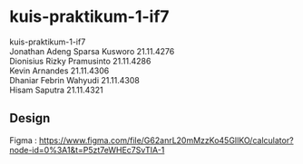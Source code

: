 # kuis-praktikum-1-if7
kuis-praktikum-1-if7 <br>
Jonathan Adeng Sparsa Kusworo 21.11.4276 <br>
Dionisius Rizky Pramusinto 21.11.4286 <br>
Kevin Arnandes 21.11.4306 <br>
Dhaniar Febrin Wahyudi 21.11.4308 <br>
Hisam Saputra 21.11.4321 <br>


## Design <br>
Figma : https://www.figma.com/file/G62anrL20mMzzKo45GIlKO/calculator?node-id=0%3A1&t=P5zt7eWHEc7SvTIA-1
